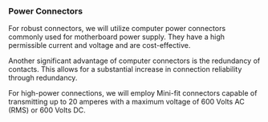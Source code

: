 ### Power Connectors

For robust connectors, we will utilize computer power connectors commonly used for motherboard power supply. They have a
high permissible current and voltage and are cost-effective.

Another significant advantage of computer connectors is the redundancy of contacts. This allows for a substantial
increase in connection reliability through redundancy.

For high-power connections, we will employ Mini-fit connectors capable of transmitting up to 20 amperes with a maximum
voltage of 600 Volts AC (RMS) or 600 Volts DC.
